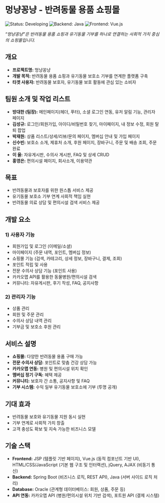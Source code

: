 <h1> 멍냥꽁냥 - 반려동물 용품 쇼핑몰</h1>

<!-- 상태 배지 -->
<p>
  <img src="https://img.shields.io/badge/status-Developing-yellow" alt="Status: Developing">
  <img src="https://img.shields.io/badge/backend-Java-blue" alt="Backend: Java">
  <img src="https://img.shields.io/badge/frontend-Vue.js-green" alt="Frontend: Vue.js">
</p>

<!-- 프로젝트 요약 한 줄 -->
<p><em>“멍냥꽁냥”은 반려동물 용품 쇼핑과 유기동물 기부를 하나로 연결하는 사회적 가치 중심의 쇼핑몰입니다.</em></p>

<h2> 개요</h2>
<ul>
  <li><strong>프로젝트명:</strong> 멍냥꽁냥</li>
  <li><strong>개발 목적:</strong> 반려동물 용품 쇼핑과 유기동물 보호소 기부를 연계한 플랫폼 구축</li>
  <li><strong>타겟 사용자:</strong> 반려동물 보호자, 유기동물 보호 활동에 관심 있는 소비자</li>
</ul>

<h2> 팀원 소개 및 작업 리스트</h2>
<ul>
  <li><strong>방대한 (팀장):</strong> 메인페이지(헤더, 푸터), 소셜 로그인 연동, 유저 알림 기능, 관리자 페이지</li>
  <li><strong>김성규:</strong> 로그인/회원가입, 아이디/비밀번호 찾기, 마이페이지, 내 정보 수정, 회원 탈퇴 팝업</li>
  <li><strong>박재원:</strong> 상품 리스트/상세/리뷰/문의 페이지, 멤버십 안내 및 가입 페이지</li>
  <li><strong>신수빈:</strong> 보호소 소개, 제휴처 소개, 후원 페이지, 장바구니, 주문 및 배송 조회, 주문 완료</li>
  <li><strong>이 율:</strong> 자유게시판, 수의사 게시판, FAQ 및 상세 CRUD</li>
  <li><strong>홍영은:</strong> 편의시설 페이지, 회사소개, 이용약관</li>
</ul>

<h2> 목표</h2>
<ul>
  <li>반려동물과 보호자를 위한 원스톱 서비스 제공</li>
  <li>유기동물 보호소 기부 연계 사회적 책임 실현</li>
  <li>반려동물 의료 상담 및 편의시설 검색 서비스 제공</li>
</ul>

<h2> 개발 요소</h2>

<h3>1) 사용자 기능</h3>
<ul>
  <li>회원가입 및 로그인 (이메일/소셜)</li>
  <li>마이페이지 (주문 내역, 포인트, 멤버십 정보)</li>
  <li>쇼핑몰 기능 (검색, 카테고리, 상세 정보, 장바구니, 결제, 조회)</li>
  <li>포인트 적립 및 사용</li>
  <li>전문 수의사 상담 기능 (포인트 사용)</li>
  <li>카카오맵 API를 활용한 동물병원/편의시설 검색</li>
  <li>커뮤니티: 자유게시판, 후기 작성, FAQ, 공지사항</li>
</ul>

<h3>2) 관리자 기능</h3>
<ul>
  <li>상품 관리</li>
  <li>회원 및 주문 관리</li>
  <li>수의사 상담 내역 관리</li>
  <li>기부금 및 보호소 후원 관리</li>
</ul>

<h2> 서비스 설명</h2>
<ul>
  <li><strong>쇼핑몰:</strong> 다양한 반려동물 용품 구매 가능</li>
  <li><strong>전문 수의사 상담:</strong> 포인트로 맞춤 건강 상담 가능</li>
  <li><strong>카카오맵 연동:</strong> 병원 및 편의시설 위치 확인</li>
  <li><strong>멤버십 정기 구독:</strong> 혜택 제공</li>
  <li><strong>커뮤니티:</strong> 보호자 간 소통, 공지사항 및 FAQ</li>
  <li><strong>기부 시스템:</strong> 수익 일부 유기동물 보호소에 기부 (투명 공개)</li>
</ul>

<h2> 기대 효과</h2>
<ul>
  <li>반려동물 보호와 유기동물 지원 동시 실현</li>
  <li>기부 연계로 사회적 가치 창출</li>
  <li>고객 충성도 확보 및 지속 가능한 비즈니스 모델</li>
</ul>

<h2> 기술 스택</h2>
<ul>
  <li><strong>Frontend:</strong> 
    JSP (템플릿 기반 페이지),
    Vue.js (동적 컴포넌트 기반 UI),
    HTML/CSS/JavaScript (기본 웹 구조 및 인터랙션),
    jQuery, AJAX (비동기 통신)</li>
  <li><strong>Backend:</strong> 
    Spring Boot (비즈니스 로직, REST API),
    Java (서버 사이드 로직 처리)</li>
  <li><strong>Database:</strong> Oracle (관계형 데이터베이스: 회원, 상품, 주문 등)</li>
  <li><strong>API 연동:</strong> 
    카카오맵 API (병원/편의시설 위치 기반 검색),
    포트원 API (결제 시스템)</li>
</ul>
